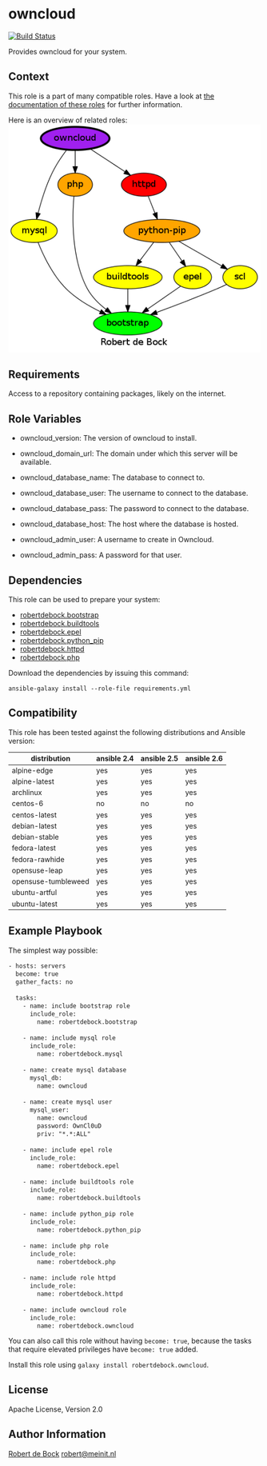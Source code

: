 owncloud
=========

[![Build Status](https://travis-ci.org/robertdebock/ansible-role-owncloud.svg?branch=master)](https://travis-ci.org/robertdebock/ansible-role-owncloud)

Provides owncloud for your system.

Context
-------
This role is a part of many compatible roles. Have a look at [the documentation of these roles](https://robertdebock.nl/) for further information.

Here is an overview of related roles:
![dependencies](https://raw.githubusercontent.com/robertdebock/drawings/artifacts/owncloud.png "Dependency")

Requirements
------------

Access to a repository containing packages, likely on the internet.

Role Variables
--------------

- owncloud_version: The version of owncloud to install.

- owncloud_domain_url: The domain under which this server will be available.

- owncloud_database_name: The database to connect to.
- owncloud_database_user: The username to connect to the database.
- owncloud_database_pass: The password to connect to the database.
- owncloud_database_host: The host where the database is hosted.
- owncloud_admin_user: A username to create in Owncloud.
- owncloud_admin_pass: A password for that user.

Dependencies
------------

This role can be used to prepare your system:

- [robertdebock.bootstrap](https://travis-ci.org/robertdebock/ansible-role-bootstrap)
- [robertdebock.buildtools](https://travis-ci.org/robertdebock/ansible-role-buildtools)
- [robertdebock.epel](https://travis-ci.org/robertdebock/ansible-role-epel)
- [robertdebock.python_pip](https://travis-ci.org/robertdebock/ansible-role-python_pip)
- [robertdebock.httpd](https://travis-ci.org/robertdebock/ansible-role-httpd)
- [robertdebock.php](https://travis-ci.org/robertdebock/ansible-role-php)


Download the dependencies by issuing this command:
```
ansible-galaxy install --role-file requirements.yml
```

Compatibility
-------------

This role has been tested against the following distributions and Ansible version:

|distribution|ansible 2.4|ansible 2.5|ansible 2.6|
|------------|-----------|-----------|-----------|
|alpine-edge|yes|yes|yes|
|alpine-latest|yes|yes|yes|
|archlinux|yes|yes|yes|
|centos-6|no|no|no|
|centos-latest|yes|yes|yes|
|debian-latest|yes|yes|yes|
|debian-stable|yes|yes|yes|
|fedora-latest|yes|yes|yes|
|fedora-rawhide|yes|yes|yes|
|opensuse-leap|yes|yes|yes|
|opensuse-tumbleweed|yes|yes|yes|
|ubuntu-artful|yes|yes|yes|
|ubuntu-latest|yes|yes|yes|

Example Playbook
----------------

The simplest way possible:
```
- hosts: servers
  become: true
  gather_facts: no

  tasks:
    - name: include bootstrap role
      include_role:
        name: robertdebock.bootstrap

    - name: include mysql role
      include_role:
        name: robertdebock.mysql

    - name: create mysql database
      mysql_db:
        name: owncloud

    - name: create mysql user
      mysql_user:
        name: owncloud
        password: OwnCl0uD
        priv: "*.*:ALL"

    - name: include epel role
      include_role:
        name: robertdebock.epel

    - name: include buildtools role
      include_role:
        name: robertdebock.buildtools

    - name: include python_pip role
      include_role:
        name: robertdebock.python_pip

    - name: include php role
      include_role:
        name: robertdebock.php

    - name: include role httpd
      include_role:
        name: robertdebock.httpd

    - name: include owncloud role
      include_role:
        name: robertdebock.owncloud
```

You can also call this role without having `become: true`, because the tasks that require elevated privileges have `become: true` added.

Install this role using `galaxy install robertdebock.owncloud`.

License
-------

Apache License, Version 2.0

Author Information
------------------

[Robert de Bock](https://robertdebock.nl/) <robert@meinit.nl>
